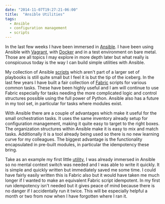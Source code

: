 ```yaml
---
date: "2014-11-07T19:27:21-06:00"
title:  "Ansible Utilities"
tags:
  - Ansible
  - configuration management
  - scripts
---
```

In the last few weeks I have been immersed in [Ansible](http://www.ansible.com). I have been using Ansible with [Vagrant](https://github.com/stackforge/monasca-vagrant),
with [Docker](https://github.com/hpcloud-mon/monasca-docker) and in a test environment on bare metal. Those are all topics I may explore in more depth later but
what really is conspicuous today is the way I can build simple utilities with Ansible.

My collection of Ansible [scripts](https://github.com/tkuhlman/ansible-utils) which aren't part of a larger set of playbooks is still quite small but I feel it
is but the tip of the iceberg. In the last few years I have built a fair collection of [Fabric](http://www.fabfile.org/en/latest/) scripts for
various common tasks. These have been highly useful and I am will continue to use Fabric especially for tasks needing the more complicated logic and control structures
possible using the full power of Python. Ansible also has a future in my tool set, in particular for tasks where modules exist.

With Ansible there are a couple of advantages which make it useful for the small orchestration tasks. It uses the same inventory already setup for configuration
management, making it quite easy to target to the right boxes. The organization structures within Ansible make it is easy to mix and match tasks. Additionally it is a tool
already being used so there is no new learning curve for my colleagues. The biggest advantage is the functionality encapsulated in pre-built modules,
in particular the idempotency these bring.

Take as an example my first little [utility](https://github.com/tkuhlman/ansible-utils/blob/master/setup_user.yml), I was already immersed in Ansible so no
mental context switch was needed and I was able to write it quickly. It is simple and quickly written but immediately saved me some time. I could have fairly
easily written this is Fabric also but it would have taken me much longer if I wanted to make an equivalent Fabric script idempotent. In my first run idempotency
isn't needed but it gives peace of mind because there is no danger if I accidentally run it twice. This will be especially helpful a month or two from now when
I have forgotten where I ran it.
